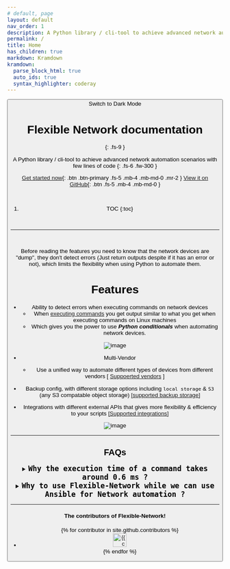 ```yaml
---
# default, page
layout: default
nav_order: 1
description: A Python library / cli-tool to achieve advanced network automation scenarios with few lines of code
permalink: /
title: Home
has_children: true
markdown: Kramdown
kramdown:
  parse_block_html: true
  auto_ids: true
  syntax_highlighter: coderay
---
```


<button class="btn js-toggle-dark-mode">Switch to Dark Mode

<script>
const toggleDarkMode = document.querySelector('.js-toggle-dark-mode');

jtd.addEvent(toggleDarkMode, 'click', function(){
  if (jtd.getTheme() === 'dark') {
    jtd.setTheme('light');
    toggleDarkMode.textContent = 'Switch to Dark Mode';
  } else {
    jtd.setTheme('dark');
    toggleDarkMode.textContent = 'Switch to Light Mode';
  }
});
</script>

# Flexible Network documentation
{: .fs-9 }


A Python library / cli-tool to achieve advanced network automation scenarios with few lines of code
{: .fs-6 .fw-300 }

[Get started now](#features){: .btn .btn-primary .fs-5 .mb-4 .mb-md-0 .mr-2 } [View it on GitHub](https://github.com/eslam-gomaa/Flexible-Network){: .btn .fs-5 .mb-4 .mb-md-0 }


<br>

<!-- <details markdown="1" id="toc">
  <summary markdown='span'> 
  <b style="font-size:20px"> <code>Table of contents</code></b>
  </summary>

- TOC
{:toc}

</details> -->

1. TOC
{:toc}


<br>

---

<br>

Before reading the features you need to know that the network devices are "dump", they don't detect errors (Just return outputs despite if it has an error or not), which limits the flexibility when using Python to automate them.


# Features

* Ability to detect errors when executing commands on network devices
   * When [executing commands](./Docs/usage/library_usage/class_methods.md#execute) you get output similar to what you get when executing commands on Linux machines
   * Which gives you the power to use ***Python conditionals*** when automating network devices. 

![image](https://user-images.githubusercontent.com/33789516/159186029-8f377b31-f839-40b6-96f6-33a6a42d5317.png)

* Multi-Vendor
   * Use a unified way to automate different types of devices from different vendors [ [Suppoerted vendors](./Docs/supported-vendors/supported-vendors.md) ]

* Backup config, with different storage options including `local storage` & `S3` (any S3 compatable object storage) [ [supported backup storage] ](./Docs/ConfigBackup-storage/backup_config-storage.md)

* Integrations with different external APIs that gives more flexibility & efficiency to your scripts  [ [Supported integrations] ](./Docs/Integrations/integrations.md)


![image](https://user-images.githubusercontent.com/33789516/159433445-d040ce1a-752c-408b-b38e-1ea3ecb1e450.png)


---


## FAQs

<details markdown="1" id="faqs-execution-time">
  <summary markdown='span'> 
  <b style="font-size:20px"> <code>Why the execution time of a command takes around 0.6 ms ?</code></b>
  </summary>
   It takes much less than that, But we wait for a half a second before getting the result of a command from a device so that we're sure that we got the full output of the command

</details>


<details markdown="1" id="flexible-network-vs-ansible">
  <summary markdown='span'> 
  <b style="font-size:20px"> <code>Why to use <b>Flexible-Network</b> while we can use Ansible for Network automation ?</code></b>
  </summary>

  Ansible and Flexible-Network have different ways of work
  - Ansible requires you to use Modules for the vendor you want to automate, and just running commands with ansible will not give you any fancy feature (no error detection).
  - Flexible-Network focuses on powering the network automation with Python, allows you to make productive network automation scripts with simple python code.
    - Use the same automation method for different types of vendors
    - Just use the commands you use for automation !  (no need different Modules syntax)
    - Focues on Network automation simplicy and productivity, [supported backup storage](./Docs/ConfigBackup-storage/backup_config-storage.md)  [ [Supported integrations] ](./Docs/Integrations/integrations.md) [Usage](./Docs/usage/usage.md)


</details>


---

#### The contributors of Flexible-Network!

<ul class="list-style-none">
{% for contributor in site.github.contributors %}
  <li class="d-inline-block mr-1">
     <a href="{{ contributor.html_url }}"><img src="{{ contributor.avatar_url }}" width="32" height="32" alt="{{ contributor.login }}"/></a>
  </li>
{% endfor %}
</ul>
